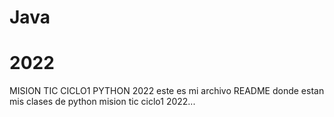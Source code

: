 # Java
# 2022
MISION TIC CICLO1 PYTHON 2022
este es mi archivo README donde estan mis clases de python mision tic ciclo1 2022...
